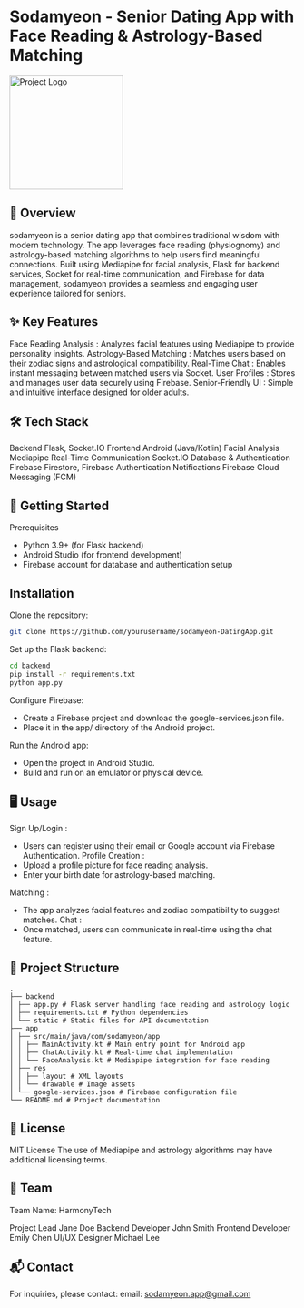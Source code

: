 # Sodamyeon - Senior Dating App with Face Reading & Astrology-Based Matching
<img src="sodamyeonApp/app/src/main/res/drawable/logo_sodamyeon.png" alt="Project Logo" style="width:200px; height:auto;"/>

## 📖 Overview
sodamyeon is a senior dating app that combines traditional wisdom with modern technology. The app leverages face reading (physiognomy) and astrology-based matching algorithms to help users find meaningful connections. Built using Mediapipe for facial analysis, Flask for backend services, Socket for real-time communication, and Firebase for data management, sodamyeon provides a seamless and engaging user experience tailored for seniors.

## ✨ Key Features
Face Reading Analysis :
Analyzes facial features using Mediapipe to provide personality insights.
Astrology-Based Matching :
Matches users based on their zodiac signs and astrological compatibility.
Real-Time Chat :
Enables instant messaging between matched users via Socket.
User Profiles :
Stores and manages user data securely using Firebase.
Senior-Friendly UI :
Simple and intuitive interface designed for older adults.

## 🛠 Tech Stack
Backend
Flask, Socket.IO
Frontend
Android (Java/Kotlin)
Facial Analysis
Mediapipe
Real-Time Communication
Socket.IO
Database & Authentication
Firebase Firestore, Firebase Authentication
Notifications
Firebase Cloud Messaging (FCM)

## 🚀 Getting Started
Prerequisites
- Python 3.9+ (for Flask backend)
- Android Studio (for frontend development)
- Firebase account for database and authentication setup
  
## Installation
Clone the repository:
```bash
git clone https://github.com/yourusername/sodamyeon-DatingApp.git
```
Set up the Flask backend:
```bash
cd backend
pip install -r requirements.txt
python app.py
```
Configure Firebase:
- Create a Firebase project and download the google-services.json file.
- Place it in the app/ directory of the Android project.
  
Run the Android app:
- Open the project in Android Studio.
- Build and run on an emulator or physical device.
  
## 🖥 Usage
Sign Up/Login :
- Users can register using their email or Google account via Firebase Authentication.
Profile Creation :
- Upload a profile picture for face reading analysis.
- Enter your birth date for astrology-based matching.
  
Matching :
- The app analyzes facial features and zodiac compatibility to suggest matches.
Chat :
- Once matched, users can communicate in real-time using the chat feature.
  
## 📁 Project Structure
```
.
├── backend
│ ├── app.py # Flask server handling face reading and astrology logic
│ ├── requirements.txt # Python dependencies
│ └── static # Static files for API documentation
├── app
│ ├── src/main/java/com/sodamyeon/app
│ │ ├── MainActivity.kt # Main entry point for Android app
│ │ ├── ChatActivity.kt # Real-time chat implementation
│ │ └── FaceAnalysis.kt # Mediapipe integration for face reading
│ ├── res
│ │ ├── layout # XML layouts
│ │ └── drawable # Image assets
│ └── google-services.json # Firebase configuration file
└── README.md # Project documentation
```

## 📄 License
MIT License
The use of Mediapipe and astrology algorithms may have additional licensing terms.

## 🤝 Team
Team Name: HarmonyTech

Project Lead
Jane Doe
Backend Developer
John Smith
Frontend Developer
Emily Chen
UI/UX Designer
Michael Lee

## 📬 Contact
For inquiries, please contact:
email: sodamyeon.app@gmail.com

